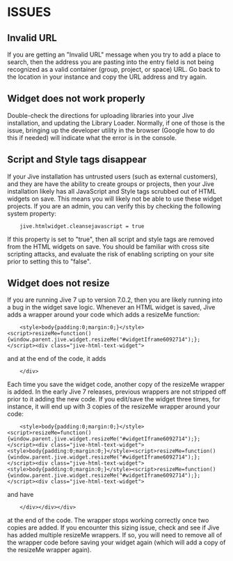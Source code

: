 ISSUES
======


Invalid URL
-----------

If you are getting an "Invalid URL" message when you try to add a place to search, then the address you are pasting into the entry field is not being recognized as a valid container (group, project, or space) URL.  Go back to the location in your instance and copy the URL address and try again.


Widget does not work properly
-----------------------------

Double-check the directions for uploading libraries into your Jive installation, and updating the Library Loader.  Normally, if one of those is the issue, bringing up the developer utility in the browser (Google how to do this if needed) will indicate what the error is in the console.


Script and Style tags disappear
-------------------------------

If your Jive installation has untrusted users (such as external customers), and they are have the ability to create groups or projects, then your Jive installation likely has all JavaScript and Style tags scrubbed out of HTML widgets on save.  This means you will likely not be able to use these widget projects. If you are an admin, you can verify this by checking the following system property:

```
	jive.htmlwidget.cleansejavascript = true
```

If this property is set to "true", then all script and style tags are removed from the HTML widgets on save.  You should be familiar with cross site scripting attacks, and evaluate the risk of enabling scripting on your site prior to setting this to "false".


Widget does not resize
----------------------

If you are running Jive 7 up to version 7.0.2, then you are likely running into a bug in the widget save logic.  Whenever an HTML widget is saved, Jive adds a wrapper around your code which adds a resizeMe function:

```
	<style>body{padding:0;margin:0;}</style><script>resizeMe=function(){window.parent.jive.widget.resizeMe("#widgetIframe6092714");};</script><div class="jive-html-text-widget">
```

and at the end of the code, it adds 

```
	</div>
```

Each time you save the widget code, another copy of the resizeMe wrapper is added.  In the early Jive 7 releases, previous wrappers are not stripped off prior to it adding the new code.  If you edit/save the widget three times, for instance, it will end up with 3 copies of the resizeMe wrapper around your code:

```
	<style>body{padding:0;margin:0;}</style><script>resizeMe=function(){window.parent.jive.widget.resizeMe("#widgetIframe6092714");};</script><div class="jive-html-text-widget"><style>body{padding:0;margin:0;}</style><script>resizeMe=function(){window.parent.jive.widget.resizeMe("#widgetIframe6092714");};</script><div class="jive-html-text-widget"><style>body{padding:0;margin:0;}</style><script>resizeMe=function(){window.parent.jive.widget.resizeMe("#widgetIframe6092714");};</script><div class="jive-html-text-widget">
```

and have 

```
	</div></div></div>
```

at the end of the code.  The wrapper stops working correctly once two copies are added.  If you encounter this sizing issue, check and see if Jive has added multiple resizeMe wrappers.  If so, you will need to remove all of the wrapper code before saving your widget again (which will add a copy of the resizeMe wrapper again).